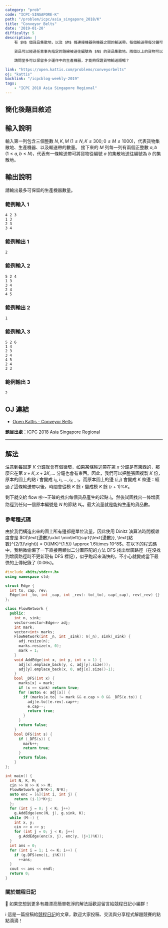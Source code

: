 ```yaml
---
category: "prob"
code: "ICPC-SINGAPORE-K"
path: "/problem/icpc/asia_singapore_2018/K"
title: "Conveyor Belts"
date: '2019-01-20'
difficulty: 5
description: |
    有 $N$ 個貨品集散地，以及 $M$ 條連接機器與機器之間的輸送帶。每個輸送帶每分鐘可以運送 $1$ 個貨品。恰好有 $K$ 個生產貨品的機器正在運作當中，他們的位置剛好分別在第 $1, 2, \ldots, K$ 個貨品集散地。他們每 $K$ 分鐘就會做好一份貨品：對任意非負整數 $x\ge 0$，編號為 $j$ 的機器會恰好在第 $xK+j$ 分鐘產出一份貨品。

    貨品可以經過任意事先指定的路線被送往編號為 $N$ 的貨品集散地。兩個以上的貨物可以同時被輸送至任一個集散地，上頭的機器手臂會以可忽略（即時）的速度將貨物轉送至其他輸送帶上面。

    請問至多可以保留多少運作中的生產機器，才能夠保證貨物輸送順暢？

link: "https://open.kattis.com/problems/conveyorbelts"
oj: "kattis"
backlink: "/icpcblog-weekly-2019"
tags:
    - "ICPC 2018 Asia Singapore Regional"
---
```


## 簡化後題目敘述

<showvariable varname="description"></showvariable>

## 輸入說明

輸入第一列包含三個整數 $N, K, M$ ($1\le N, K\le 300; 0\le M\le 1000$)，代表貨物集散地、生產機器、以及輸送帶的數量。
接下來的 $M$ 列每一列有兩個正整數 $a, b$ ($1\le a, b\le N$)，代表有一條輸送帶可將貨物從編號 $a$ 的集散地送往編號為 $b$ 的集散地。

## 輸出說明

請輸出最多可保留的生產機器數量。

### 範例輸入 1

```
4 2 3
1 3
2 3
3 4
```

### 範例輸出 1

```
2
```

### 範例輸入 2

```
5 2 4
1 3
3 4
2 4
4 5
```

### 範例輸出 2

```
1
```

### 範例輸入 3

```
5 2 6
1 4
2 3
3 4
4 5
2 4
3 3
```

### 範例輸出 3

```
2
```

## OJ 連結

* [Open Kattis - Conveyor Belts](https://open.kattis.com/problems/conveyorbelts)

**題目出處**：ICPC 2018 Asia Singapore Regional

---

## 解法

注意到每固定 $K$ 分鐘就會有個循環，如果某條輸送帶在第 $x$ 分鐘是有東西的，那麼它在第 $x+K, x+2K, \ldots$ 分鐘也會有東西。因此，我們可以把整張圖複製 $K$ 份，原本的圖上的點 $i$ 會變成 $i_0, i_1, \ldots, i_{K-1}$，而原本圖上的邊 $(i, j)$ 會變成 $K$ 條邊：經過了這條輸送帶以後，時間會從模 $K$ 餘 $r$ 變成模 $K$ 餘 $(r+1)\%K$。

剩下就交給 flow 啦～正確的找出每個貨品產生的起點 $i_i$，然後試圖找出一條增廣路徑到任何一個原本編號是 $N$ 的節點 $N_r$。最大流量就是能夠生產的貨品數。

### 參考程式碼

由於我們構造出來的圖上所有邊都是單位流量，因此使用 Dinitz 演算法時間複雜度會是 $O(\text{邊數}\cdot \min\left(\sqrt{\text{邊數}}, \text{點數}^{2/3}\right)) = O((MK)^{1.5}) \approx 1.6\times 10^8$。在以下的程式碼中，我稍微偷懶了一下直接用類似二分圖匹配的方法 DFS 找出增廣路徑（在沒找到增廣路徑時不更新現有 DFS 標記），似乎跑起來滿快的，不小心就變成當下最快的上傳紀錄了 (0.06s)。

```cpp
#include <bits/stdc++.h>
using namespace std;

struct Edge {
  int to, cap, rev;
  Edge(int _to, int _cap, int _rev): to(_to), cap(_cap), rev(_rev) {}
};

class FlowNetwork {
  public:
    int n, sink;
    vector<vector<Edge>> adj;
    int mark;
    vector<int> marks;
    FlowNetwork(int _n, int _sink): n(_n), sink(_sink) {
      adj.resize(n);
      marks.resize(n, 0);
      mark = 1;
    }
    void AddEdge(int x, int y, int c = 1) {
      adj[x].emplace_back(y, c, adj[y].size());
      adj[y].emplace_back(x, 0, adj[x].size()-1);
    }
    bool _DFS(int x) {
      marks[x] = mark;
      if (x == sink) return true;
      for (auto& e: adj[x]) {
        if (marks[e.to] != mark && e.cap > 0 && _DFS(e.to)) {
          adj[e.to][e.rev].cap++;
          e.cap--;
          return true;
        }
      }
      return false;
    }
    bool DFS(int s) {
      if (_DFS(s)) {
        mark++;
        return true;
      }
      return false;
    }
};

int main() {
  int N, K, M;
  cin >> N >> K >> M;
  FlowNetwork g(N*K+1, N*K);
  auto enc = [&](int i, int j) {
    return (i-1)*K+j;
  };
  for (int j = 0; j < K; j++)
    g.AddEdge(enc(N, j), g.sink, K);
  while (M--) {
    int x, y;
    cin >> x >> y;
    for (int j = 0; j < K; j++)
      g.AddEdge(enc(x, j), enc(y, (j+1)%K));
  }
  int ans = 0;
  for (int i = 1; i <= K; i++) {
    if (g.DFS(enc(i, i%K)))
      ++ans;
  }
  cout << ans << endl;
  return 0;
}
```

### 關於競程日記

🍅 如果您想到更多有趣漂亮簡單乾淨的解法話歡迎留言給競程日記小編群！

ℹ️ 這是一篇投稿給[競程日記](https://www.facebook.com/競程日記-1514973425463954/)的文章，歡迎大家投稿、交流與分享程式解題競賽的點點滴滴！